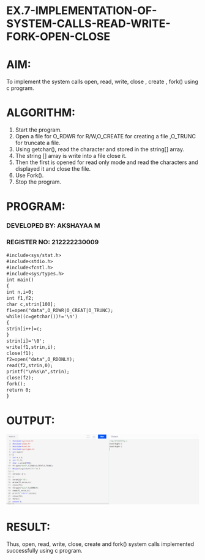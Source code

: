 # EX.7-IMPLEMENTATION-OF-SYSTEM-CALLS-READ-WRITE-FORK-OPEN-CLOSE

# AIM:
To implement the system calls open, read, write, close , create , fork() using c program.

# ALGORITHM:

1. Start the program.
2. Open a file for O_RDWR for R/W,O_CREATE for creating a file ,O_TRUNC for truncate a file.
3. Using getchar(), read the character and stored in the string[] array.
4. The string [] array is write into a file close it.
5. Then the first is opened for read only mode and read the characters and displayed it and close the file.
6. Use Fork().
7. Stop the program.

# PROGRAM:
### DEVELOPED BY: AKSHAYAA M
### REGISTER NO: 212222230009
```
#include<sys/stat.h>
#include<stdio.h>
#include<fcntl.h>
#include<sys/types.h>
int main()
{
int n,i=0;
int f1,f2;
char c,strin[100];
f1=open("data",O_RDWR|O_CREAT|O_TRUNC);
while((c=getchar())!='\n')
{
strin[i++]=c;
}
strin[i]='\0';
write(f1,strin,i);
close(f1);
f2=open("data",O_RDONLY);
read(f2,strin,0);
printf("\n%s\n",strin);
close(f2);
fork();
return 0;
}
```
# OUTPUT:
![EX.7-IMPLEMENTATION-OF-SYSTEM-CALLS-READ-WRITE-FORK-OPEN-CLOSE](1.png)
# RESULT:
Thus, open, read, write, close, create and fork() system calls implemented successfully using c program.